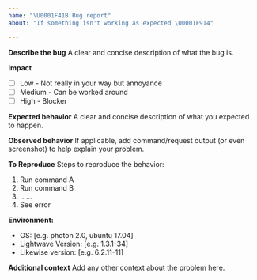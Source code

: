 ```yaml
---
name: "\U0001F41B Bug report"
about: "If something isn't working as expected \U0001F914"

---
```


**Describe the bug**
A clear and concise description of what the bug is.

**Impact**
- [ ] Low - Not really in your way but annoyance
- [ ] Medium - Can be worked around
- [ ] High - Blocker

**Expected behavior**
A clear and concise description of what you expected to happen.

**Observed behavior**
If applicable, add command/request output (or even screenshot) to help explain your problem.

**To Reproduce**
Steps to reproduce the behavior:
1. Run command A
2. Run command B
3. ......
4. See error

**Environment:**
 - OS: [e.g. photon 2.0, ubuntu 17.04]
 - Lightwave Version: [e.g. 1.3.1-34]
 - Likewise version: [e.g. 6.2.11-11]

**Additional context**
Add any other context about the problem here.
